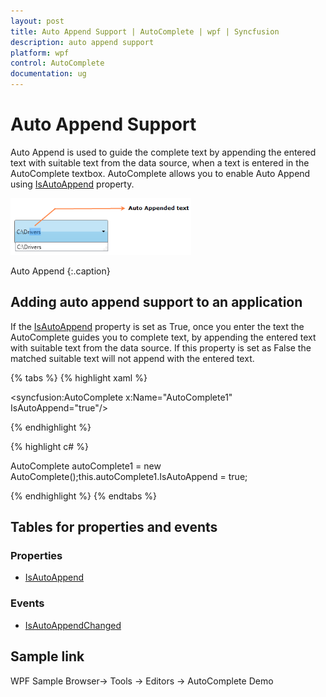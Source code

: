 ```yaml
---
layout: post
title: Auto Append Support | AutoComplete | wpf | Syncfusion
description: auto append support
platform: wpf
control: AutoComplete
documentation: ug
---
```


# Auto Append Support

Auto Append is used to guide the complete text by appending the entered text with suitable text from the data source, when a text is entered in the AutoComplete textbox. AutoComplete allows you to enable Auto Append using [IsAutoAppend](https://help.syncfusion.com/cr/wpf/Syncfusion.Tools.Wpf~Syncfusion.Windows.Tools.Controls.AutoComplete~IsAutoAppend.html) property.

![Auto append support](Auto-Append-Support_images/Auto-Append-Support_img1.png)

Auto Append
{:.caption}

## Adding auto append support to an application 

If the [IsAutoAppend](https://help.syncfusion.com/cr/wpf/Syncfusion.Tools.Wpf~Syncfusion.Windows.Tools.Controls.AutoComplete~IsAutoAppend.html) property is set as True, once you enter the text the AutoComplete guides you to complete text, by appending the entered text with suitable text from the data source. If this property is set as False the matched suitable text will not append with the entered text.

{% tabs %}
{% highlight xaml %}

<syncfusion:AutoComplete x:Name="AutoComplete1" IsAutoAppend="true"/>

{% endhighlight %}

{% highlight c# %}

AutoComplete autoComplete1 = new AutoComplete();this.autoComplete1.IsAutoAppend = true;

{% endhighlight %}
{% endtabs %}

## Tables for properties and events

### Properties

* [IsAutoAppend](https://help.syncfusion.com/cr/wpf/Syncfusion.Tools.Wpf~Syncfusion.Windows.Tools.Controls.AutoComplete~IsAutoAppend.html)

### Events

* [IsAutoAppendChanged](https://help.syncfusion.com/cr/wpf/Syncfusion.Tools.Wpf~Syncfusion.Windows.Tools.Controls.AutoComplete~IsAutoAppendChanged_EV.html)

## Sample link

WPF Sample Browser-> Tools -> Editors -> AutoComplete Demo
